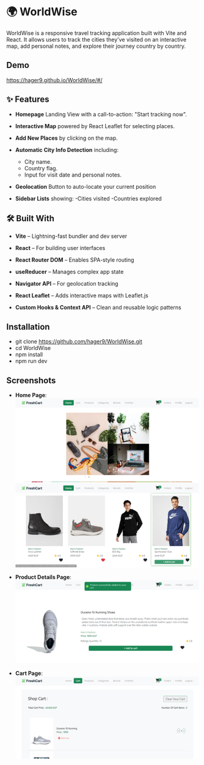 # 🌍 WorldWise

WorldWise is a responsive travel tracking application built with Vite and React. It allows users to track the cities they've visited on an interactive map, add personal notes, and explore their journey country by country.

## Demo
  https://hager9.github.io/WorldWise/#/

## ✨ Features
- **Homepage** Landing View with a call-to-action: "Start tracking now".
- **Interactive Map** powered by React Leaflet for selecting places.
- **Add New Places** by clicking on the map.
- **Automatic City Info Detection** including:
  - City name.
  - Country flag.
  - Input for visit date and personal notes.

- **Geolocation** Button to auto-locate your current position

- **Sidebar Lists** showing:
   -Cities visited
   -Countries explored



## 🛠 Built With
  - **Vite** – Lightning-fast bundler and dev server

  - **React** – For building user interfaces

  - **React Router DOM** – Enables SPA-style routing

  - **useReducer** – Manages complex app state

  - **Navigator API** – For geolocation tracking

  - **React Leaflet** – Adds interactive maps with Leaflet.js

  - **Custom Hooks & Context API** – Clean and reusable logic patterns




## Installation

  - git clone https://github.com/hager9/WorldWise.git
  - cd WorldWise
  - npm install
  - npm run dev


## Screenshots
- **Home Page**:  
  ![Home Page](https://github.com/hager9/e-commerceReact-js/blob/main/public/Images/Screenshot%202024-10-10%20003852.png)
  <br>
  ![Home Page](https://github.com/hager9/e-commerceReact-js/blob/main/public/Images/Screenshot%202024-10-10%20004007.png)


- **Product Details Page**: 
  ![Product Details Page](https://github.com/hager9/e-commerceReact-js/blob/main/public/Images/Screenshot%202024-10-10%20004229.png)


- **Cart Page**:  
  ![Cart Page](https://github.com/hager9/e-commerceReact-js/blob/main/public/Images/Screenshot%202024-10-10%20004033.png)



